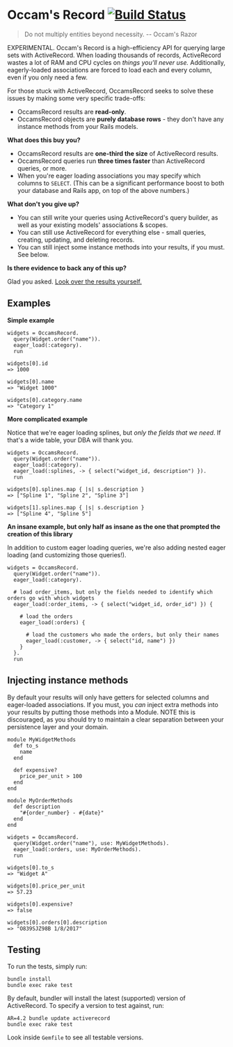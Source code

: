 # Occam's Record [![Build Status](https://travis-ci.org/jhollinger/occams-record.svg?branch=master)](https://travis-ci.org/jhollinger/occams-record)

> Do not multiply entities beyond necessity. -- Occam's Razor

EXPERIMENTAL. Occam's Record is a high-efficiency API for querying large sets with ActiveRecord. When loading thousands of records, ActiveRecord wastes a lot of RAM and CPU cycles on *things you'll never use.* Additionally, eagerly-loaded associations are forced to load each and every column, even if you only need a few.

For those stuck with ActiveRecord, OccamsRecord seeks to solve these issues by making some very specific trade-offs:

* OccamsRecord results are **read-only**.
* OccamsRecord objects are **purely database rows** - they don't have any instance methods from your Rails models.

**What does this buy you?**

* OccamsRecord results are **one-third the size** of ActiveRecord results.
* OccamsRecord queries run **three times faster** than ActiveRecord queries, or more.
* When you're eager loading associations you may specify which columns to `SELECT`. (This can be a significant performance boost to both your database and Rails app, on top of the above numbers.)

**What don't you give up?**

* You can still write your queries using ActiveRecord's query builder, as well as your existing models' associations & scopes.
* You can still use ActiveRecord for everything else - small queries, creating, updating, and deleting records.
* You can still inject some instance methods into your results, if you must. See below.

**Is there evidence to back any of this up?**

Glad you asked. [Look over the results yourself.](https://github.com/jhollinger/occams-record/wiki/Measurements)

## Examples

**Simple example**

    widgets = OccamsRecord.
      query(Widget.order("name")).
      eager_load(:category).
      run

    widgets[0].id
    => 1000

    widgets[0].name
    => "Widget 1000"

    widgets[0].category.name
    => "Category 1"

**More complicated example**

Notice that we're eager loading splines, but *only the fields that we need*. If that's a wide table, your DBA will thank you.

    widgets = OccamsRecord.
      query(Widget.order("name")).
      eager_load(:category).
      eager_load(:splines, -> { select("widget_id, description") }).
      run

    widgets[0].splines.map { |s| s.description }
    => ["Spline 1", "Spline 2", "Spline 3"]

    widgets[1].splines.map { |s| s.description }
    => ["Spline 4", "Spline 5"]

**An insane example, but only half as insane as the one that prompted the creation of this library**

In addition to custom eager loading queries, we're also adding nested eager loading (and customizing those queries!).

    widgets = OccamsRecord.
      query(Widget.order("name")).
      eager_load(:category).

      # load order_items, but only the fields needed to identify which orders go with which widgets
      eager_load(:order_items, -> { select("widget_id, order_id") }) {

        # load the orders
        eager_load(:orders) {

          # load the customers who made the orders, but only their names
          eager_load(:customer, -> { select("id, name") })
        }
      }.
      run

## Injecting instance methods

By default your results will only have getters for selected columns and eager-loaded associations. If you must, you *can* inject extra methods into your results by putting those methods into a Module. NOTE this is discouraged, as you should try to maintain a clear separation between your persistence layer and your domain.

    module MyWidgetMethods
      def to_s
        name
      end

      def expensive?
        price_per_unit > 100
      end
    end

    module MyOrderMethods
      def description
        "#{order_number} - #{date}"
      end
    end

    widgets = OccamsRecord.
      query(Widget.order("name"), use: MyWidgetMethods).
      eager_load(:orders, use: MyOrderMethods).
      run

    widgets[0].to_s
    => "Widget A"

    widgets[0].price_per_unit
    => 57.23

    widgets[0].expensive?
    => false

    widgets[0].orders[0].description
    => "O839SJZ98B 1/8/2017"

## Testing

To run the tests, simply run:

    bundle install
    bundle exec rake test

By default, bundler will install the latest (supported) version of ActiveRecord. To specify a version to test against, run:

    AR=4.2 bundle update activerecord
    bundle exec rake test

Look inside `Gemfile` to see all testable versions.
